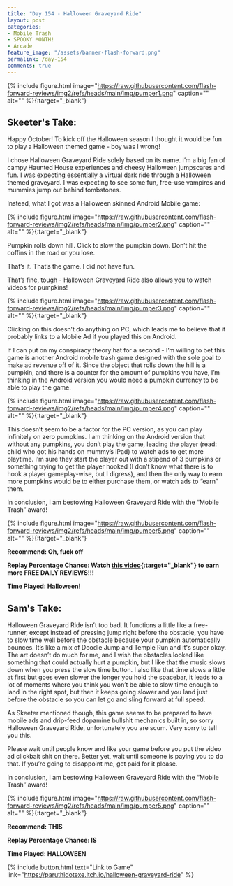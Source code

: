 ```yaml
---
title: "Day 154 - Halloween Graveyard Ride"
layout: post
categories:
- Mobile Trash
- SPOOKY MONTH!
- Arcade
feature_image: "/assets/banner-flash-forward.png"
permalink: /day-154
comments: true
---
```


{% include figure.html image="https://raw.githubusercontent.com/flash-forward-reviews/img2/refs/heads/main/img/pumper1.png" caption="" alt="" %}{:target="_blank"}

## Skeeter's Take:

Happy October! To kick off the Halloween season I thought it would be fun to play a Halloween themed game - boy was I wrong!

I chose Halloween Graveyard Ride solely based on its name. I’m a big fan of campy Haunted House experiences and cheesy Halloween jumpscares and fun. I was expecting essentially a virtual dark ride through a Halloween themed graveyard. I was expecting to see some fun, free-use vampires and mummies jump out behind tombstones. 

Instead, what I got was a Halloween skinned Android Mobile game: 

{% include figure.html image="https://raw.githubusercontent.com/flash-forward-reviews/img2/refs/heads/main/img/pumper2.png" caption="" alt="" %}{:target="_blank"}

Pumpkin rolls down hill. Click to slow the pumpkin down. Don’t hit the coffins in the road or you lose. 

That’s it. That’s the game. I did not have fun. 

That’s fine, tough - Halloween Graveyard Ride also allows you to watch videos for pumpkins!

{% include figure.html image="https://raw.githubusercontent.com/flash-forward-reviews/img2/refs/heads/main/img/pumper3.png" caption="" alt="" %}{:target="_blank"}

Clicking on this doesn’t do anything on PC, which leads me to believe that it probably links to a Mobile Ad if you played this on Android. 

If I can put on my conspiracy theory hat for a second - I’m willing to bet this game is another Android mobile trash game designed with the sole goal to make ad revenue off of it. 
Since the object that rolls down the hill is a pumpkin, and there is a counter for the amount of pumpkins you have, I’m thinking in the Android version you would need a pumpkin currency to be able to play the game.

{% include figure.html image="https://raw.githubusercontent.com/flash-forward-reviews/img2/refs/heads/main/img/pumper4.png" caption="" alt="" %}{:target="_blank"}

This doesn’t seem to be a factor for the PC version, as you can play infinitely on zero pumpkins. I am thinking on the Android version that without any pumpkins, you don’t play the game, leading the player (read: child who got his hands on mummy’s iPad) to watch ads to get more playtime. I’m sure they start the player out with a stipend of 3 pumpkins or something trying to get the player hooked (I don’t know what there is to hook a player gameplay-wise, but I digress), and then the only way to earn more pumpkins would be to either purchase them, or watch ads to “earn” them. 

In conclusion, I am bestowing Halloween Graveyard Ride with the “Mobile Trash” award!

{% include figure.html image="https://raw.githubusercontent.com/flash-forward-reviews/img2/refs/heads/main/img/pumper5.png" caption="" alt="" %}{:target="_blank"}

**Recommend: Oh, fuck off**

**Replay Percentage Chance: Watch [this video](https://www.youtube.com/watch?v=YOyWcjVdQuo){:target="_blank"} to earn more FREE DAILY REVIEWS!!!**

**Time Played: Halloween!**

## Sam's Take:

Halloween Graveyard Ride isn’t too bad. It functions a little like a free-runner, except instead of pressing jump right before the obstacle, you have to slow time well before the obstacle because your pumpkin automatically bounces. It’s like a mix of Doodle Jump and Temple Run and it's super okay. The art doesn’t do much for me, and I wish the obstacles looked like something that could actually hurt a pumpkin, but I like that the music slows down when you press the slow time button. I also like that time slows a little at first but goes even slower the longer you hold the spacebar, it leads to a lot of moments where you think you won’t be able to slow time enough to land in the right spot, but then it keeps going slower and you land just before the obstacle so you can let go and sling forward at full speed.

As Skeeter mentioned though, this game seems to be prepared to have mobile ads and drip-feed dopamine bullshit mechanics built in, so sorry Halloween Graveyard Ride, unfortunately you are scum. Very sorry to tell you this. 

Please wait until people know and like your game before you put the video ad clickbait shit on there. Better yet, wait until someone is paying you to do that. If you’re going to disappoint me, get paid for it please.

In conclusion, I am bestowing Halloween Graveyard Ride with the “Mobile Trash” award!

{% include figure.html image="https://raw.githubusercontent.com/flash-forward-reviews/img2/refs/heads/main/img/pumper5.png" caption="" alt="" %}{:target="_blank"}

**Recommend: THIS**

**Replay Percentage Chance: IS**

**Time Played: HALLOWEEN**

{% include button.html text="Link to Game" link="https://paruthidotexe.itch.io/halloween-graveyard-ride" %}